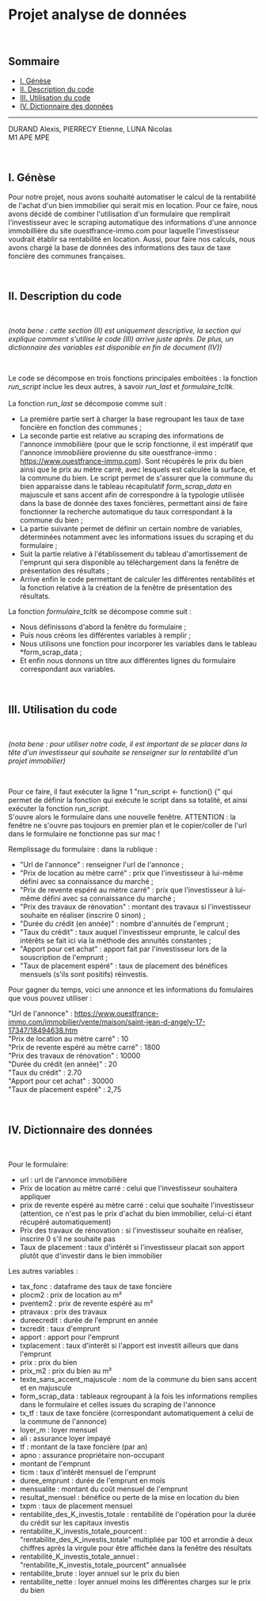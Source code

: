 # Projet analyse de données

<br>

## Sommaire
- [I. Génèse](#i-génèse)
- [II. Description du code](#ii-description-du-code)
- [III. Utilisation du code](#iii-utilisation-du-code)
- [IV. Dictionnaire des données](#iv-dictionnaire-des-données)
 
---
DURAND Alexis, PIERRECY Etienne, LUNA Nicolas  
M1 APE MPE

<br>

## I. Génèse


Pour notre projet, nous avons souhaité automatiser le calcul de la rentabilité de l'achat d'un bien immobilier qui serait mis en location.
Pour ce faire, nous avons décidé de combiner l'utilisation d'un formulaire que remplirait l'investisseur avec le scraping automatique des informations d'une annonce immobillière du site ouestfrance-immo.com pour laquelle l'investisseur voudrait établir sa rentabilité en location.
Aussi, pour faire nos calculs, nous avons chargé la base de données des informations des taux de taxe foncière des communes françaises.

<br>

## II. Description du code

<br>

*(nota bene : cette section (II) est uniquement descriptive, la section qui explique comment s'utilise le code (III) arrive juste après. De plus, un dictionnaire des variables est disponible en fin de document (IV))*

<br>

Le code se décompose en trois fonctions principales emboitées : la fonction *run_script* inclue les deux autres, à savoir *run_last* et *formulaire_tcltk*.  
<br>
La fonction *run_last* se décompose comme suit :
* La première partie sert à charger la base regroupant les taux de taxe foncière en fonction des communes ;
* La seconde partie est relative au scraping des informations de l'annonce immobilière (pour que le scrip fonctionne, il est impératif que l'annonce immobilière provienne du site ouestfrance-immo : https://www.ouestfrance-immo.com). Sont récupérés le prix du bien ainsi que le prix au mètre carré, avec lesquels est calculée la surface, et la commune du bien. Le script permet de s'assurer que la commune du bien apparaisse dans le tableau récapitulatif *form_scrap_data* en majuscule et sans accent afin de correspondre à la typologie utilisée dans la base de donnée des taxes foncières, permettant ainsi de faire fonctionner la recherche automatique du taux correspondant à la commune du bien ;
* La partie suivante permet de définir un certain nombre de variables, déterminées notamment avec les informations issues du scraping et du formulaire ;
* Suit la partie relative à l'établissement du tableau d'amortissement de l'emprunt qui sera disponible au téléchargement dans la fenêtre de présentation des résultats ;
* Arrive enfin le code permettant de calculer les différentes rentabilités et la fonction relative à la création de la fenêtre de présentation des résultats.

La fonction *formulaire_tcltk* se décompose comme suit :
* Nous définissons d'abord la fenêtre du formulaire ;
* Puis nous créons les différentes variables à remplir ;
* Nous utilisons une fonction pour incorporer les variables dans le tableau *form_scrap_data ;
* Et enfin nous donnons un titre aux différentes lignes du formulaire correspondant aux variables.

<br>

## III. Utilisation du code

<br>

*(nota bene : pour utiliser notre code, il est important de se placer dans la tête d'un investisseur qui souhaite se renseigner sur la rentabilité d'un projet immobilier)*

<br>

Pour ce faire, il faut exécuter la ligne 1 "run_script <- function() {" qui permet de définir la fonction qui exécute le script dans sa totalité, et ainsi exécuter la fonction *run_script*.  
S'ouvre alors le formulaire dans une nouvelle fenêtre. ATTENTION : la fenêtre ne s'ouvre pas toujours en premier plan et le copier/coller de l'url dans le formulaire ne fonctionne pas sur mac ! 

Remplissage du formulaire : dans la rublique : 
* "Url de l'annonce" : renseigner l'url de l'annonce ;  
* "Prix de location au mètre carré" : prix que l'investisseur à lui-même défini avec sa connaissance du marché ;
* "Prix de revente espéré au mètre carré" : prix que l'investisseur à lui-même défini avec sa connaissance du marché ;
* "Prix des travaux de rénovation" : montant des travaux si l'investisseur souhaite en réaliser (inscrire 0 sinon) ;
* "Durée du crédit (en année)" : nombre d'annuités de l'emprunt ;
* "Taux du crédit" : taux auquel l'investisseur emprunte, le calcul des intérêts se fait ici via la méthode des annuités constantes ;
* "Apport pour cet achat" : apport fait par l'investisseur lors de la souscription de l'emprunt ;
* "Taux de placement espéré" : taux de placement des bénéfices mensuels (s'ils sont positifs) réinvestis.

Pour gagner du temps, voici une annonce et les informations du fomulaires que vous pouvez utiliser :

"Url de l'annonce" : https://www.ouestfrance-immo.com/immobilier/vente/maison/saint-jean-d-angely-17-17347/18494638.htm  
"Prix de location au mètre carré" : 10  
"Prix de revente espéré au mètre carré" : 1800  
"Prix des travaux de rénovation" : 10000  
"Durée du crédit (en année)" : 20  
"Taux du crédit" : 2.70  
"Apport pour cet achat" : 30000  
"Taux de placement espéré" : 2,75

<br>

## IV. Dictionnaire des données

<br>

Pour le formulaire:
* url : url de l'annonce immobilière
* Prix de location au mètre carré : celui que l'investisseur souhaitera appliquer
* prix de revente espéré au mètre carré : celui que souhaite l'investisseur (attention, ce n'est pas le prix d'achat du bien immobilier, celui-ci étant récupéré automatiquement)
* Prix des travaux de rénovation : si l'investisseur souhaite en réaliser, inscrire 0 s'il ne souhaite pas
* Taux de placement : taux d'intérêt si l'investisseur placait son apport plutôt que d'investir dans le bien immobilier


Les autres variables :
* tax_fonc : dataframe des taux de taxe foncière
* plocm2 : prix de location au m²
* pventem2 : prix de revente espéré au m²
* ptravaux : prix des travaux
* dureecredit : durée de l'emprunt en année
* txcredit : taux d'emprunt
* apport : apport pour l'emprunt
* txplacement : taux d'interêt si l'apport est investit ailleurs que dans l'emprunt
* prix : prix du bien
* prix_m2 : prix du bien au m²
* texte_sans_accent_majuscule : nom de la commune du bien sans accent et en majuscule
* form_scrap_data : tableaux regroupant à la fois les informations remplies dans le formulaire et celles issues du scraping de l'annonce
* tx_tf : taux de taxe foncière (correspondant automatiquement à celui de la commune de l'annonce)
* loyer_m : loyer mensuel
* ali : assurance loyer impayé
* tf : montant de la taxe foncière (par an)
* apno : assurance propriétaire non-occupant
* montant de l'emprunt
* ticm : taux d'intérêt mensuel de l'emprunt
* duree_emprunt : durée de l'emprunt en mois
* mensualite : montant du coût mensuel de l'emprunt
* resultat_mensuel : bénéfice ou perte de la mise en location du bien
* txpm : taux de placement mensuel
* rentabilite_des_K_investis_totale : rentabilité de l'opération pour la durée du crédit sur les capitaux investis
* rentabilite_K_investis_totale_pourcent : "rentabilite_des_K_investis_totale" multipliée par 100 et arrondie à deux chiffres après la virgule pour être affichée dans la fenêtre des résultats
* rentabilité_K_investis_totale_annuel : "rentabilite_K_investis_totale_pourcent" annualisée
* rentabilite_brute : loyer annuel sur le prix du bien
* rentabilite_nette : loyer annuel moins les différentes charges sur le prix du bien




